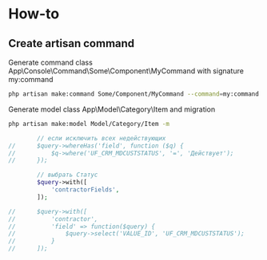 # How-to

## Create artisan command

Generate command class App\Console\Command\Some\Component\MyCommand with signature my:command

```bash
php artisan make:command Some/Component/MyCommand --command=my:command
```

Generate model class App\Model\Category\Item and migration

```bash
php artisan make:model Model/Category/Item -m
```

```php
		// если исключить всех недействующих
//		$query->whereHas('field', function ($q) {
//			$q->where('UF_CRM_MDCUSTSTATUS', '=', 'Действует');
//		});

		// выбрать Статус
		$query->with([
			'contractorFields',
		]);

//		$query->with([
//			'contractor',
//			'field' => function($query) {
//				$query->select('VALUE_ID', 'UF_CRM_MDCUSTSTATUS');
//			}
//		]);
```
